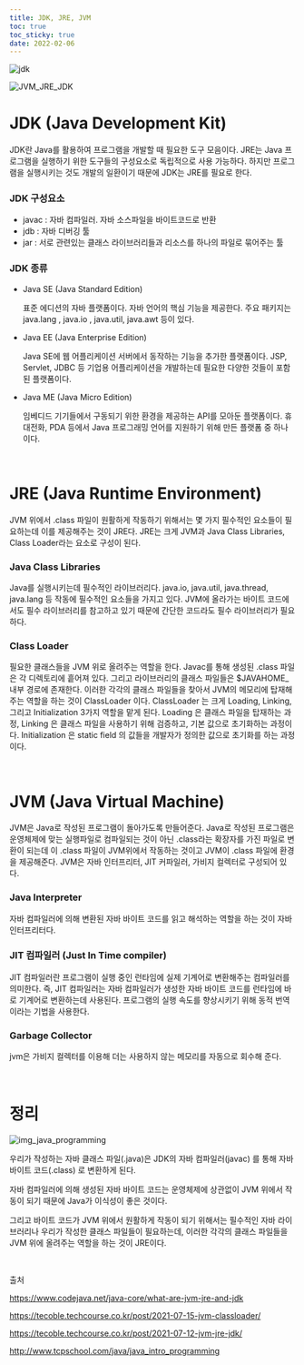 ```yaml
---
title: JDK, JRE, JVM
toc: true
toc_sticky: true
date: 2022-02-06
---
```


![jdk](https://user-images.githubusercontent.com/67885363/152673863-89540ec5-c5b8-4ade-9f61-d1bf528175cd.jpeg)

![JVM_JRE_JDK](https://user-images.githubusercontent.com/67885363/152673876-68b6211c-8f99-4255-aa5c-e6a17f9dbb31.png)

# JDK (Java Development Kit)

JDK란 Java를 활용하여 프로그램을 개발할 때 필요한 도구 모음이다. JRE는 Java 프로그램을 실행하기 위한 도구들의 구성요소로 독립적으로 사용 가능하다. 하지만 프로그램을 실행시키는 것도 개발의 일환이기 때문에 JDK는 JRE를 필요로 한다.



### JDK 구성요소

- javac : 자바 컴파일러. 자바 소스파일을 바이트코드로 반환
- jdb : 자바 디버깅 툴
- jar : 서로 관련있는 클래스 라이브러리들과 리소스를 하나의 파일로 묶어주는 툴



### JDK 종류

- Java SE (Java Standard Edition)

  표준 에디션의 자바 플랫폼이다. 자바 언어의 핵심 기능을 제공한다. 주요 패키지는 java.lang , java.io , java.util, java.awt 등이 있다.

- Java EE (Java Enterprise Edition)

  Java SE에 웹 어플리케이션 서버에서 동작하는 기능을 추가한 플랫폼이다.  JSP, Servlet, JDBC 등 기업용 어플리케이션을 개발하는데 필요한 다양한 것들이 포함된 플랫폼이다.

- Java ME (Java Micro Edition)

  임베디드 기기들에서 구동되기 위한 환경을 제공하는 API를 모아둔 플랫폼이다. 휴대전화, PDA 등에서 Java 프로그래밍 언어를 지원하기 위해 만든 플랫폼 중 하나이다.
  
  <br/> 

# JRE (Java Runtime Environment)

JVM 위에서 .class 파일이 원활하게 작동하기 위해서는 몇 가지 필수적인 요소들이 필요하는데 이를 제공해주는 것이 JRE다. JRE는 크게 JVM과 Java Class Libraries, Class Loader라는 요소로 구성이 된다. 



### Java Class Libraries

Java를 실행시키는데 필수적인 라이브러리다. java.io, java.util, java.thread, java.lang 등 작동에 필수적인 요소들을 가지고 있다. JVM에 올라가는 바이트 코드에서도 필수 라이브러리를 참고하고 있기 때문에 간단한 코드라도 필수 라이브러리가 필요하다. 



### Class Loader

필요한 클래스들을 JVM 위로 올려주는 역할을 한다. Javac를 통해 생성된 .class 파일은 각 디렉토리에 흩어져 있다. 그리고 라이브러리의 클래스 파일들은 $JAVAHOME_ 내부 경로에 존재한다. 이러한 각각의 클래스 파일들을 찾아서 JVM의 메모리에 탑재해주는 역할을 하는 것이 ClassLoader 이다. ClassLoader 는 크게 Loading, Linking, 그리고 Initialization 3가지 역할을 맡게 된다. Loading 은 클래스 파일을 탑재하는 과정, Linking 은 클래스 파일을 사용하기 위해 검증하고, 기본 값으로 초기화하는 과정이다. Initialization 은 static field 의 값들을 개발자가 정의한 값으로 초기화를 하는 과정이다.

<br/> 

# JVM (Java Virtual Machine)

JVM은 Java로 작성된 프로그램이 돌아가도록 만들어준다. Java로 작성된 프로그램은 운영체제에 맞는 실행파일로 컴파일되는 것이 아닌 .class라는 확장자를 가진 파일로 변환이 되는데 이 .class 파일이 JVM위에서 작동하는 것이고 JVM이 .class 파일에 환경을 제공해준다. JVM은 자바 인터프리터, JIT 커파일러, 가비지 컬렉터로 구성되어 있다.

### Java Interpreter

자바 컴파일러에 의해 변환된 자바 바이트 코드를 읽고 해석하는 역할을 하는 것이 자바 인터프리터다.



### JIT 컴파일러 (Just In Time compiler)

JIT 컴파일러란 프로그램이 실행 중인 런타임에 실제 기계어로 변환해주는 컴파일러를 의미한다. 즉, JIT 컴파일러는 자바 컴파일러가 생성한 자바 바이트 코드를 런타임에 바로 기계어로 변환하는데 사용된다. 프로그램의 실행 속도를 향상시키기 위해 동적 번역이라는 기법을 사용한다. 



### Garbage Collector

jvm은 가비지 컬렉터를 이용해 더는 사용하지 않는 메모리를 자동으로 회수해 준다. 

<br/> 

# 정리

![img_java_programming](https://user-images.githubusercontent.com/67885363/152675147-e4b7c544-68cf-40bf-813c-e4cabcbf8a9c.png)

우리가 작성하는 자바 클래스 파일(.java)은 JDK의 자바 컴파일러(javac) 를 통해 자바 바이트 코드(.class) 로 변환하게 된다. 

자바 컴파일러에 의해 생성된 자바 바이트 코드는 운영체제에 상관없이 JVM 위에서 작동이 되기 때문에 Java가 이식성이 좋은 것이다.

그리고 바이트 코드가 JVM 위에서 원활하게 작동이 되기 위해서는 필수적인 자바 라이브러리나 우리가 작성한 클래스 파일들이 필요하는데, 이러한 각각의 클래스 파일들을 JVM 위에 올려주는 역할을 하는 것이 JRE이다.

<br/> 

출처

https://www.codejava.net/java-core/what-are-jvm-jre-and-jdk

https://tecoble.techcourse.co.kr/post/2021-07-15-jvm-classloader/

https://tecoble.techcourse.co.kr/post/2021-07-12-jvm-jre-jdk/

http://www.tcpschool.com/java/java_intro_programming